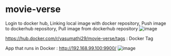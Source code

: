 # movie-verse

Login to docker hub, Linking local image with docker repository,  Push image to dockerhub repository, Pull image from dockerhub repository
![image](https://github.com/vasumathi298/movie-verse/assets/72432533/95a7865f-26a7-4adf-91a0-b5f7e56a2c55)


https://hub.docker.com/r/vasumathi29/movie-verse/tags : Docker Tag

App that runs in Docker : http://192.168.99.100:9900/
![image](https://github.com/vasumathi298/movie-verse/assets/72432533/d8e8a68f-72f0-4592-98c3-3e03771df79e)

